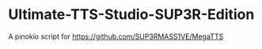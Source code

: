 # Ultimate-TTS-Studio-SUP3R-Edition

A pinokio script for https://github.com/SUP3RMASS1VE/MegaTTS




